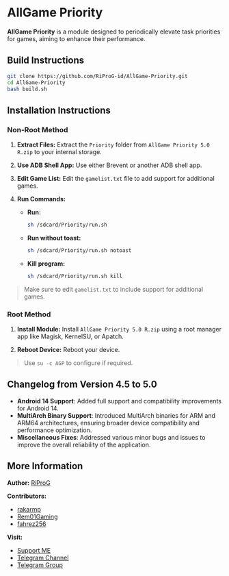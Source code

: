 # AllGame Priority

**AllGame Priority** is a module designed to periodically elevate task priorities for games, aiming to enhance their performance.

## Build Instructions

```sh
git clone https://github.com/RiProG-id/AllGame-Priority.git
cd AllGame-Priority
bash build.sh
```

## Installation Instructions

### Non-Root Method

1. **Extract Files:**
   Extract the `Priority` folder from `AllGame Priority 5.0 R.zip` to your internal storage.
   
2. **Use ADB Shell App:**
   Use either Brevent or another ADB shell app.
   
3. **Edit Game List:**
   Edit the `gamelist.txt` file to add support for additional games.
   
4. **Run Commands:**
   - **Run:**
     ```sh
     sh /sdcard/Priority/run.sh
     ```
   - **Run without toast:**
     ```sh
     sh /sdcard/Priority/run.sh notoast
     ```
   - **Kill program:**
     ```sh
     sh /sdcard/Priority/run.sh kill
     ```

> Make sure to edit `gamelist.txt` to include support for additional games.

### Root Method

1. **Install Module:**
   Install `AllGame Priority 5.0 R.zip` using a root manager app like Magisk, KernelSU, or Apatch.
   
2. **Reboot Device:**
   Reboot your device.

> Use `su -c AGP` to configure if required.

## Changelog from Version 4.5 to 5.0

- **Android 14 Support**: Added full support and compatibility improvements for Android 14.
- **MultiArch Binary Support**: Introduced MultiArch binaries for ARM and ARM64 architectures, ensuring broader device compatibility and performance optimization.
- **Miscellaneous Fixes**: Addressed various minor bugs and issues to improve the overall reliability of the application.

## More Information

**Author:**
[RiProG](https://github.com/RiProG-id)

**Contributors:**
- [rakarmp](https://github.com/rakarmp)
- [Rem01Gaming](https://github.com/Rem01Gaming)
- [fahrez256](https://github.com/fahrez256)

**Visit:**
- [Support ME](https://t.me/RiOpSo/2848)
- [Telegram Channel](https://t.me/RiOpSo)
- [Telegram Group](https://t.me/RiOpSoDisc)
